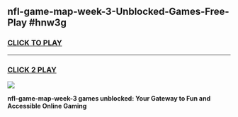 
## nfl-game-map-week-3-Unblocked-Games-Free-Play #hnw3g
<h3>
<a href="https://us.freeplayer.one?title=nfl-game-map-week-3&ref=9M">CLICK TO PLAY</a></h3>
<hr>

<h3>
<a href="https://us.freeplayer.one?title=nfl-game-map-week-3&ref=9M">CLICK 2 PLAY</a>
  
</h3>

<a href="https://us.freeplayer.one?title=nfl-game-map-week-3&ref=9M"><img src="https://clearcache.store/games.png"></a>


**nfl-game-map-week-3 games unblocked: Your Gateway to Fun and Accessible Online Gaming**
